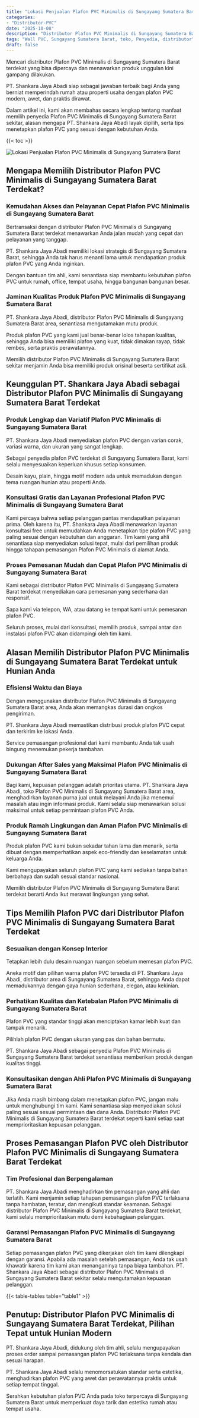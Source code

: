 ```yaml
---
title: "Lokasi Penjualan Plafon PVC Minimalis di Sungayang Sumatera Barat"
categories: 
- "Distributor-PVC"
date: "2025-10-08"
description: "Distributor Plafon PVC Minimalis di Sungayang Sumatera Barat bagi hunian, perkantoran, dan toko. Material berkualitas, variasi motif, pilihan warna menarik, dengan layanan instalasi dikerjakan oleh tim berpengalaman dan kepastian resmi!|Layanan penjualan Plafon PVC Minimalis di Sungayang Sumatera Barat untuk kebutuhan tempat tinggal, perkantoran, atau gerai, beserta material terbaik dan instalasi oleh tenaga ahli profesional dan jaminan resmi.|Alternatif Plafon PVC Minimalis di Sungayang Sumatera Barat yang terpercaya untuk tempat tinggal, office, dan toko, bersama panel berkualitas dan instalasi dikerjakan oleh tenaga ahli profesional dan kepastian resmi.|Penyediaan Plafon PVC Minimalis di Sungayang Sumatera Barat untuk tempat tinggal, perkantoran, serta ritel, dengan panel berkualitas dan instalasi dikerjakan oleh teknisi ahli, dilengkapi dengan garansi resmi.}"
tags: "Wall PVC, Sungayang Sumatera Barat, toko, Penyedia, distributor"
draft: false
---
```


Mencari distributor Plafon PVC Minimalis di Sungayang Sumatera Barat terdekat yang bisa dipercaya dan menawarkan produk unggulan kini gampang dilakukan.

PT. Shankara Jaya Abadi siap sebagai jawaban terbaik bagi Anda yang berniat memperindah rumah atau properti usaha dengan plafon PVC modern, awet, dan praktis dirawat.

Dalam artikel ini, kami akan membahas secara lengkap tentang manfaat memilih penyedia Plafon PVC Minimalis di Sungayang Sumatera Barat sekitar, alasan mengapa PT. Shankara Jaya Abadi layak dipilih, serta tips menetapkan plafon PVC yang sesuai dengan kebutuhan Anda.

{{< toc >}}

![Lokasi Penjualan Plafon PVC Minimalis di Sungayang Sumatera Barat](/images/Distributor-PVC/Lokasi-Penjualan-Plafon-PVC-Minimalis-di-Sungayang-Sumatera-Barat.png)


## Mengapa Memilih Distributor Plafon PVC Minimalis di Sungayang Sumatera Barat Terdekat?

### Kemudahan Akses dan Pelayanan Cepat Plafon PVC Minimalis di Sungayang Sumatera Barat

Bertransaksi dengan distributor Plafon PVC Minimalis di Sungayang Sumatera Barat terdekat menawarkan Anda jalan mudah yang cepat dan pelayanan yang tanggap.

PT. Shankara Jaya Abadi memiliki lokasi strategis di Sungayang Sumatera Barat, sehingga Anda tak harus menanti lama untuk mendapatkan produk plafon PVC yang Anda inginkan.

Dengan bantuan tim ahli, kami senantiasa siap membantu kebutuhan plafon PVC untuk rumah, office, tempat usaha, hingga bangunan bangunan besar.

### Jaminan Kualitas Produk Plafon PVC Minimalis di Sungayang Sumatera Barat

PT. Shankara Jaya Abadi, distributor Plafon PVC Minimalis di Sungayang Sumatera Barat area, senantiasa mengutamakan mutu produk.

Produk plafon PVC yang kami jual benar-benar lolos tahapan kualitas, sehingga Anda bisa memiliki plafon yang kuat, tidak dimakan rayap, tidak rembes, serta praktis perawatannya.

Memilih distributor Plafon PVC Minimalis di Sungayang Sumatera Barat sekitar menjamin Anda bisa memiliki produk orisinal beserta sertifikat asli.

## Keunggulan PT. Shankara Jaya Abadi sebagai Distributor Plafon PVC Minimalis di Sungayang Sumatera Barat Terdekat

### Produk Lengkap dan Variatif Plafon PVC Minimalis di Sungayang Sumatera Barat

PT. Shankara Jaya Abadi menyediakan plafon PVC dengan varian corak, variasi warna, dan ukuran yang sangat lengkap.

Sebagai penyedia plafon PVC terdekat di Sungayang Sumatera Barat, kami selalu menyesuaikan keperluan khusus setiap konsumen.

Desain kayu, plain, hingga motif modern ada untuk memadukan dengan tema ruangan hunian atau properti Anda.

### Konsultasi Gratis dan Layanan Profesional Plafon PVC Minimalis di Sungayang Sumatera Barat

Kami percaya bahwa setiap pelanggan pantas mendapatkan pelayanan prima. Oleh karena itu, PT. Shankara Jaya Abadi menawarkan layanan konsultasi free untuk memudahkan Anda menetapkan tipe plafon PVC yang paling sesuai dengan kebutuhan dan anggaran. Tim kami yang ahli senantiasa siap menyediakan solusi tepat, mulai dari pemilihan produk hingga tahapan pemasangan Plafon PVC Minimalis di alamat Anda.

### Proses Pemesanan Mudah dan Cepat Plafon PVC Minimalis di Sungayang Sumatera Barat

Kami sebagai distributor Plafon PVC Minimalis di Sungayang Sumatera Barat terdekat menyediakan cara pemesanan yang sederhana dan responsif.

Sapa kami via telepon, WA, atau datang ke tempat kami untuk pemesanan plafon PVC.

Seluruh proses, mulai dari konsultasi, memilih produk, sampai antar dan instalasi plafon PVC akan didampingi oleh tim kami.

## Alasan Memilih Distributor Plafon PVC Minimalis di Sungayang Sumatera Barat Terdekat untuk Hunian Anda

### Efisiensi Waktu dan Biaya

Dengan menggunakan distributor Plafon PVC Minimalis di Sungayang Sumatera Barat area, Anda akan memangkas durasi dan ongkos pengiriman.

PT. Shankara Jaya Abadi memastikan distribusi produk plafon PVC cepat dan terkirim ke lokasi Anda.

Service pemasangan profesional dari kami membantu Anda tak usah bingung menemukan pekerja tambahan.

### Dukungan After Sales yang Maksimal Plafon PVC Minimalis di Sungayang Sumatera Barat

Bagi kami, kepuasan pelanggan adalah prioritas utama. PT. Shankara Jaya Abadi, toko Plafon PVC Minimalis di Sungayang Sumatera Barat area, menghadirkan layanan purna jual untuk melayani Anda jika menemui masalah atau ingin informasi produk. Kami selalu siap menawarkan solusi maksimal untuk setiap permintaan plafon PVC Anda.

### Produk Ramah Lingkungan dan Aman Plafon PVC Minimalis di Sungayang Sumatera Barat

Produk plafon PVC kami bukan sekadar tahan lama dan menarik, serta dibuat dengan memperhatikan aspek eco-friendly dan keselamatan untuk keluarga Anda.

Kami mengupayakan seluruh plafon PVC yang kami sediakan tanpa bahan berbahaya dan sudah sesuai standar nasional.

Memilih distributor Plafon PVC Minimalis di Sungayang Sumatera Barat terdekat berarti Anda ikut merawat lingkungan yang sehat.

## Tips Memilih Plafon PVC dari Distributor Plafon PVC Minimalis di Sungayang Sumatera Barat Terdekat

### Sesuaikan dengan Konsep Interior

Tetapkan lebih dulu desain ruangan ruangan sebelum memesan plafon PVC.

Aneka motif dan pilihan warna plafon PVC tersedia di PT. Shankara Jaya Abadi, distributor area di Sungayang Sumatera Barat, sehingga Anda dapat memadukannya dengan gaya hunian sederhana, elegan, atau kekinian.

### Perhatikan Kualitas dan Ketebalan Plafon PVC Minimalis di Sungayang Sumatera Barat

Plafon PVC yang standar tinggi akan menciptakan kamar lebih kuat dan tampak menarik.

Pilihlah plafon PVC dengan ukuran yang pas dan bahan bermutu.

PT. Shankara Jaya Abadi sebagai penyedia Plafon PVC Minimalis di Sungayang Sumatera Barat terdekat senantiasa memberikan produk dengan kualitas tinggi.

### Konsultasikan dengan Ahli Plafon PVC Minimalis di Sungayang Sumatera Barat

Jika Anda masih bimbang dalam menetapkan plafon PVC, jangan malu untuk menghubungi tim kami. Kami senantiasa siap menyediakan solusi paling sesuai sesuai permintaan dan dana Anda. Distributor Plafon PVC Minimalis di Sungayang Sumatera Barat terdekat seperti kami setiap saat memprioritaskan kepuasan pelanggan.

## Proses Pemasangan Plafon PVC oleh Distributor Plafon PVC Minimalis di Sungayang Sumatera Barat Terdekat

### Tim Profesional dan Berpengalaman

PT. Shankara Jaya Abadi menghadirkan tim pemasangan yang ahli dan terlatih. Kami menjamin setiap tahapan pemasangan plafon PVC terlaksana tanpa hambatan, teratur, dan mengikuti standar keamanan. Sebagai distributor Plafon PVC Minimalis di Sungayang Sumatera Barat terdekat, kami selalu memprioritaskan mutu demi kebahagiaan pelanggan.

### Garansi Pemasangan Plafon PVC Minimalis di Sungayang Sumatera Barat

Setiap pemasangan plafon PVC yang dikerjakan oleh tim kami dilengkapi dengan garansi. Apabila ada masalah setelah pemasangan, Anda tak usah khawatir karena tim kami akan menanganinya tanpa biaya tambahan. PT. Shankara Jaya Abadi sebagai distributor Plafon PVC Minimalis di Sungayang Sumatera Barat sekitar selalu mengutamakan kepuasan pelanggan.

{{< table-tables table="table1" >}}

## Penutup: Distributor Plafon PVC Minimalis di Sungayang Sumatera Barat Terdekat, Pilihan Tepat untuk Hunian Modern

PT. Shankara Jaya Abadi, didukung oleh tim ahli, selalu mengupayakan proses order sampai pemasangan plafon PVC terlaksana tanpa kendala dan sesuai harapan.

PT. Shankara Jaya Abadi selalu menomorsatukan standar serta estetika, menghadirkan plafon PVC yang awet dan perawatannya praktis untuk setiap tempat tinggal.

Serahkan kebutuhan plafon PVC Anda pada toko terpercaya di Sungayang Sumatera Barat untuk memperkuat daya tarik dan estetika rumah atau tempat usaha.